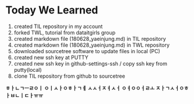 # Today We Learned

1. created TIL repository in my account
2. forked TWL, tutorial from dataitgirls group
3. created markdown file (180628_yaeinjung.md) in TIL repository
4. created markdown file (180628_yaeinjung.md) in TWL repository
5. downloaded sourcetree software to update files in local (PC)
6. created new ssh key at PUTTY
7. created new ssh key in github-settings-ssh / copy ssh key from putty(local)
8. clone TIL repository from github to sourcetree

__ㅎㅏㄴㄱㅡㄹㅇㅣ ㅇㅣㅅㅏㅇㅎㅏㄱㅔ ㅅㅅㅓㅈㅕㅅㅓ ㅇㅕㅇㅇㅓㄹㅗ ㅈㅏㄱㅅㅓㅇㅎㅏㅂㄴㅣㄷㅏㅠㅠ__

